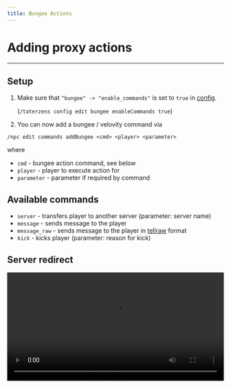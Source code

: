 ```yaml
---
title: Bungee Actions
---
```


# Adding proxy actions

---

## Setup

1. Make sure that `"bungee" -> "enable_commands"` is set to `true` in [config](../config.md).
   
    (`/taterzens config edit bungee enableCommands true`)

2. You can now add a bungee / velovity command via
```
/npc edit commands addBungee <cmd> <player> <parameter>
```
where
* `cmd` - bungee action command, see below
* `player` - player to execute action for
* `parameter` - parameter if required by command

## Available commands
* `server` - transfers player to another server (parameter: server name)
* `message` - sends message to the player
* `message_raw` - sends message to the player in [tellraw](https://minecraft.fandom.com/wiki/Raw_JSON_text_format) format
* `kick` - kicks player (parameter: reason for kick)

## Server redirect

<video controls="true" allowfullscreen="true" width="100%">
	<source src="../../assets/video/bungee_redirect.webm" type="video/webm">
	<p>Your browser does not support the video element.</p>
</video>

